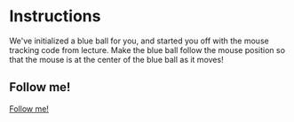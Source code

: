 # Instructions
We've initialized a blue ball for you, and started you off with the mouse tracking code from lecture. Make the blue ball follow the mouse position so that the mouse is at the center of the blue ball as it moves!

## Follow me!
[Follow me!](https://codeinplace.stanford.edu/cip4/share/EjBcqZaF2tXEATBMh9JU)
